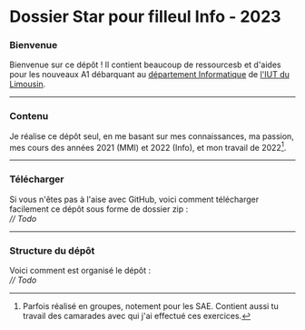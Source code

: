 # Dossier Star pour filleul Info - 2023
### Bienvenue
Bienvenue sur ce dépôt ! Il contient beaucoup de ressourcesb et d'aides pour les nouveaux A1 débarquant au [département Informatique](https://www.iut.unilim.fr/les-formations/but/informatique/) de [l'IUT du Limousin](https://www.iut.unilim.fr/).
- - -
### Contenu
Je réalise ce dépôt seul, en me basant sur mes connaissances, ma passion, mes cours des années 2021 (MMI) et 2022 (Info), et mon travail de 2022[^1].
[^1]:Parfois réalisé en groupes, notement pour les SAE. Contient aussi tu travail des camarades avec qui j'ai effectué ces exercices.
- - -
### Télécharger
Si vous n'êtes pas à l'aise avec GitHub, voici comment télécharger facilement ce dépôt sous forme de dossier zip :
<br>
*// Todo*
- - -
### Structure du dépôt
Voici comment est organisé le dépôt :
<br>
*// Todo*
